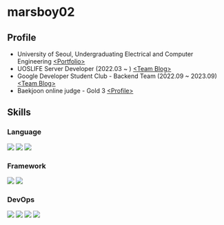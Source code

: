 # marsboy02

## Profile
- University of Seoul, Undergraduating Electrical and Computer Engineering [\<Portfolio\>](https://marsboy.info)
- UOSLIFE Server Developer (2022.03 ~ ) [\<Team Blog\>](https://uoslife.team)
- Google Developer Student Club - Backend Team (2022.09 ~ 2023.09) [\<Team Blog\>](https://gdsc-university-of-seoul.github.io/)
- Baekjoon online judge - Gold 3 [\<Profile\>](https://www.acmicpc.net/user/rkdgudwns)

## Skills

### Language

<img src="https://img.shields.io/badge/python-3776AB?style=for-the-badge&logo=python&logoColor=white"> <img src="https://img.shields.io/badge/typescript-3178C6?style=for-the-badge&logo=typescript&logoColor=white"> <img src="https://img.shields.io/badge/kotlin-7F52FF?style=for-the-badge&logo=kotlin&logoColor=white">

### Framework

<img src="https://img.shields.io/badge/nestjs-E0234E?style=for-the-badge&logo=nestjs&logoColor=white"> <img src="https://img.shields.io/badge/spring-6DB33F?style=for-the-badge&logo=spring&logoColor=white"> 

### DevOps

<img src="https://img.shields.io/badge/amazon_aws-232F3E?style=for-the-badge&logo=amazonaws&logoColor=white"> <img src="https://img.shields.io/badge/google_cloud-4285F4?style=for-the-badge&logo=googlecloud&logoColor=white"> <img src="https://img.shields.io/badge/docker-2496ED?style=for-the-badge&logo=docker&logoColor=white"> <img src="https://img.shields.io/badge/kubernetes-326CE5?style=for-the-badge&logo=kubernetes&logoColor=white">
